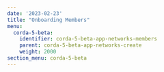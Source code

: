 ```yaml
---
date: '2023-02-23'
title: "Onboarding Members"
menu:
  corda-5-beta:
    identifier: corda-5-beta-app-networks-members
    parent: corda-5-beta-app-networks-create
    weight: 2000
section_menu: corda-5-beta
---
```

